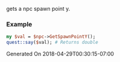 gets a npc spawn point y.
### Example

```perl
my $val = $npc->GetSpawnPointY();
quest::say($val); # Returns double
```


Generated On 2018-04-29T00:30:15-07:00